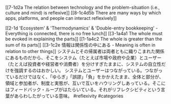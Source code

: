 [[7-1d2a The relation between technology and the problem-situation (i.e., culture and mind) is reflexive]]
[[8-1c4d5b There are many ways by which apps, platforms, and people can interact reflexively]]

[[2-1d 'Ecosystem' & 'Thermodynamics' & 'Double-entry bookkeeping' - Everything is connected, there is no free lunch]]
	[[3-1a4a1 The whole must be evoked in explaining the parts]]
		[[1-1a4c2 The whole is greater than the sum of its parts]]
		[[3-1c2e 情報は関係性の中にある - Meaning is often in relation to other things]]
			システムとその帰属者は両者ともに織りこまれた関係にあるものだから、そこをシステム（たとえば市場や政府や企業）とユーザー（たとえば投資者や経営者や消費者）を分けすぎたままに、システムの自立性だけを強調するのはおかしい。
				システムとユーザーはつながっている。つながっているだけではなく、「ゆらぎ」「誤謬」「負」をかかえたまま、全体と部分が、領域と参加者が、制度と実態が、互いで互いをハウリングしあっている。そこにはフィードバック・ループがはたらいている。それがリフレクシビティという言葉があらわしたがっている意味。
					#reflexivity
					#categories 